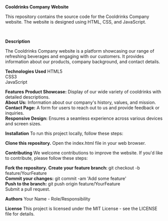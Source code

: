 <html>
<b>Cooldrinks Company Website</b>
<p>This repository contains the source code for the Cooldrinks Company website. The website is designed using HTML, CSS, and JavaScript.</p>
<br>

<b>Description</b>
<p>The Cooldrinks Company website is a platform showcasing our range of refreshing beverages and engaging with our customers. It provides information about our products, company background, and contact details.</p>

<b>Technologies Used</b>
HTML5<br>
CSS3<br>
JavaScript<br>

<b>Features</b>
<b>Product Showcase:</b> Display of our wide variety of cooldrinks with detailed descriptions.<br>
<b>About Us:</b> Information about our company's history, values, and mission.<br>
<b>Contact Page:</b> A form for users to reach out to us and provide feedback or inquiries.<br>
<b>Responsive Design:</b> Ensures a seamless experience across various devices and screen sizes.<br>

<b>Installation</b>
To run this project locally, follow these steps:
<br>

<b>Clone this repository.</b>
Open the index.html file in your web browser.
<br>

<b>Contributing</b>
We welcome contributions to improve the website. If you'd like to contribute, please follow these steps:
<br>

<b>Fork the repository.</b>
<b>Create your feature branch: </b>git checkout -b feature/YourFeature<br>
<b>Commit your changes:</b> git commit -am 'Add some feature'<br>
<b>Push to the branch:</b> git push origin feature/YourFeature<br>
Submit a pull request.<br>

<b>Authors</b>
Your Name - Role/Responsibility
<br>

<b>License</b>
This project is licensed under the MIT License - see the LICENSE file for details.
<br>

</html>
